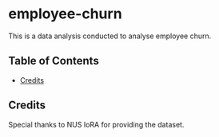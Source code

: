 # employee-churn

This is a data analysis conducted to analyse employee churn.

## Table of Contents

- [Credits](#credits)

## Credits

Special thanks to NUS IoRA for providing the dataset.
